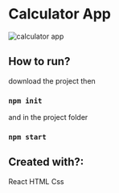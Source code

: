 # Calculator App


![calculator app](https://user-images.githubusercontent.com/64248524/171342076-e1969e68-548b-4c35-9015-583dfab29863.PNG)

## How to run?

download the project then

### `npm init`

and in the project folder

### `npm start`

## Created with?:
React
HTML
Css
